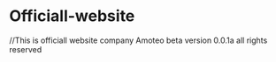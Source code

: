 # Officiall-website
//This is officiall website company Amoteo beta version 0.0.1a all rights reserved
